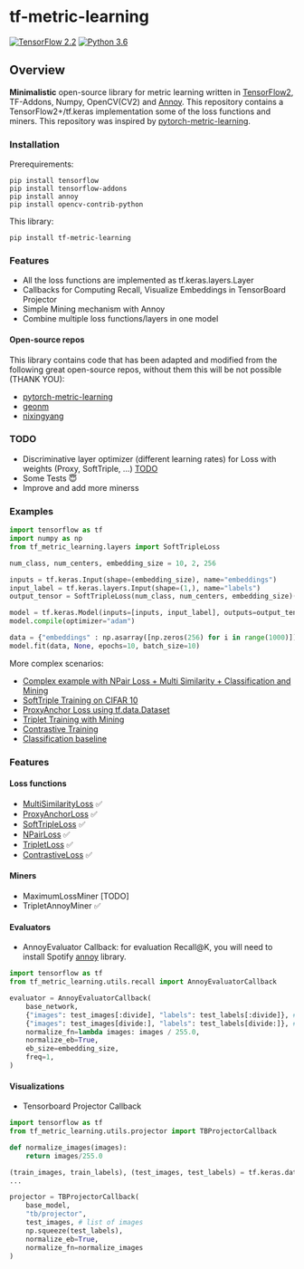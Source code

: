 # tf-metric-learning

[![TensorFlow 2.2](https://img.shields.io/badge/TensorFlow-2.2-FF6F00?logo=tensorflow)](https://github.com/tensorflow/tensorflow/releases/tag/v2.2.0) [![Python 3.6](https://img.shields.io/badge/Python-3.6-3776AB)](https://www.python.org/downloads/release/python-360/)

## Overview

**Minimalistic** open-source library for metric learning written in [TensorFlow2](https://github.com/tensorflow/tensorflow), TF-Addons, Numpy, OpenCV(CV2) and [Annoy](https://github.com/spotify/annoy). This repository contains a TensorFlow2+/tf.keras implementation some of the loss functions and miners. This repository was inspired by [pytorch-metric-learning](https://github.com/KevinMusgrave/pytorch-metric-learning).

### Installation

Prerequirements:

    pip install tensorflow
    pip install tensorflow-addons
    pip install annoy
    pip install opencv-contrib-python

This library:

    pip install tf-metric-learning

### Features

* All the loss functions are implemented as tf.keras.layers.Layer
* Callbacks for Computing Recall, Visualize Embeddings in TensorBoard Projector
* Simple Mining mechanism with Annoy
* Combine multiple loss functions/layers in one model

#### Open-source repos
This library contains code that has been adapted and modified from the following great open-source repos, without them this will be not possible (THANK YOU):

* [pytorch-metric-learning](https://github.com/KevinMusgrave/pytorch-metric-learning)
* [geonm](https://github.com/geonm?tab=repositories)
* [nixingyang](https://github.com/nixingyang/Proxy-Anchor-Loss)

### TODO

* Discriminative layer optimizer (different learning rates) for Loss with weights (Proxy, SoftTriple, ...) [TODO](https://github.com/tensorflow/addons/pull/969)
* Some Tests 😇
* Improve and add more minerss

### Examples

```python
import tensorflow as tf
import numpy as np
from tf_metric_learning.layers import SoftTripleLoss

num_class, num_centers, embedding_size = 10, 2, 256

inputs = tf.keras.Input(shape=(embedding_size), name="embeddings")
input_label = tf.keras.layers.Input(shape=(1,), name="labels")
output_tensor = SoftTripleLoss(num_class, num_centers, embedding_size)(inputs, input_label)

model = tf.keras.Model(inputs=[inputs, input_label], outputs=output_tensor)
model.compile(optimizer="adam")

data = {"embeddings" : np.asarray([np.zeros(256) for i in range(1000)]), "labels": np.zeros(1000, dtype=np.float32)}
model.fit(data, None, epochs=10, batch_size=10)
```

More complex scenarios:

* [Complex example with NPair Loss + Multi Similarity + Classification and Mining](examples/npair.py)
* [SoftTriple Training on CIFAR 10](examples/softriple.py)
* [ProxyAnchor Loss using tf.data.Dataset](examples/proxyanchor.py)
* [Triplet Training with Mining](examples/triplet.py)
* [Contrastive Training](examples/contrastive.py)
* [Classification baseline](examples/classification.py)

### Features

#### Loss functions

* [MultiSimilarityLoss](https://arxiv.org/abs/1904.06627) ✅
* [ProxyAnchorLoss](https://arxiv.org/abs/2003.13911) ✅
* [SoftTripleLoss](https://arxiv.org/abs/1909.05235) ✅
* [NPairLoss](http://www.nec-labs.com/uploads/images/Department-Images/MediaAnalytics/papers/nips16_npairmetriclearning.pdf) ✅
* [TripletLoss](https://papers.nips.cc/paper/2795-distance-metric-learning-for-large-margin-nearest-neighbor-classification.pdf) ✅
* [ContrastiveLoss](http://yann.lecun.com/exdb/publis/pdf/hadsell-chopra-lecun-06.pdf) ✅

#### Miners

* MaximumLossMiner [TODO]
* TripletAnnoyMiner ✅

#### Evaluators

* AnnoyEvaluator Callback: for evaluation Recall@K, you will need to install Spotify [annoy](https://github.com/spotify/annoy) library.

```python
import tensorflow as tf
from tf_metric_learning.utils.recall import AnnoyEvaluatorCallback

evaluator = AnnoyEvaluatorCallback(
    base_network,
    {"images": test_images[:divide], "labels": test_labels[:divide]}, # images stored to index
    {"images": test_images[divide:], "labels": test_labels[divide:]}, # images to query
    normalize_fn=lambda images: images / 255.0,
    normalize_eb=True,
    eb_size=embedding_size,
    freq=1,
)
```

#### Visualizations

* Tensorboard Projector Callback

```python
import tensorflow as tf
from tf_metric_learning.utils.projector import TBProjectorCallback

def normalize_images(images):
    return images/255.0

(train_images, train_labels), (test_images, test_labels) = tf.keras.datasets.cifar10.load_data()
...

projector = TBProjectorCallback(
    base_model,
    "tb/projector",
    test_images, # list of images
    np.squeeze(test_labels),
    normalize_eb=True,
    normalize_fn=normalize_images
)
```
